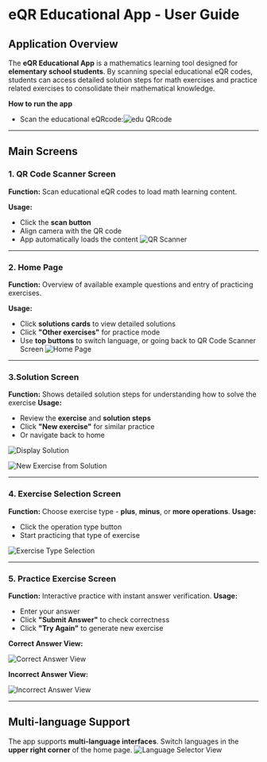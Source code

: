 # eQR Educational App - User Guide

## Application Overview

The **eQR Educational App** is a mathematics learning tool designed for **elementary school students**. By scanning special educational eQR codes, students can access detailed solution steps for math exercises and practice related exercises to consolidate their mathematical knowledge.

**How to run the app**
- Scan the educational eQRcode:![edu QRcode](./img/edu_qrcode.png)

---

## Main Screens

### 1. QR Code Scanner Screen
**Function:** Scan educational eQR codes to load math learning content.

**Usage:**
- Click the **scan button**
- Align camera with the QR code
- App automatically loads the content
![QR Scanner](./img/scanner.png)


---

### 2. Home Page
**Function:** Overview of available example questions and entry of practicing exercises.

**Usage:**
- Click **solutions cards** to view detailed solutions
- Click **"Other exercises"** for practice mode
- Use **top buttons** to switch language, or going back to QR Code Scanner Screen
![Home Page](./img/home_page.png)

---

### 3.Solution Screen
**Function:** Shows detailed solution steps for understanding how to solve the exercise 
**Usage:**
- Review the **exercise** and **solution steps**
- Click **"New exercise"** for similar practice
- Or navigate back to home

![Display Solution](./img/display_solution.png)

![New Exercise from Solution](./img/new_exer_from_sol.png)

---

### 4. Exercise Selection Screen

**Function:** Choose exercise type - **plus**, **minus**, or **more operations**.
**Usage:**
- Click the operation type button
- Start practicing that type of exercise

![Exercise Type Selection](./img/exercise_type_selection.png)

---

### 5. Practice Exercise Screen

**Function:** Interactive practice with instant answer verification.
**Usage:**
- Enter your answer
- Click **"Submit Answer"** to check correctness
- Click **"Try Again"** to generate new exercise

**Correct Answer View:**

![Correct Answer View](./img/exercise_correct_answer.png)

**Incorrect Answer View:**

![Incorrect Answer View](./img/exercise_incorrect_answer.png)

---


## Multi-language Support

The app supports **multi-language interfaces**. Switch languages in the **upper right corner** of the home page.
![Language Selector View](./img/language_selector.png)